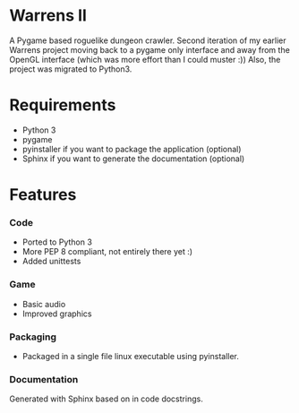 # Warrens II
A Pygame based roguelike dungeon crawler. 
Second iteration of my earlier Warrens project moving back to a pygame only interface and away from the OpenGL interface (which was more effort than I could muster :))
Also, the project was migrated to Python3.

# Requirements
- Python 3
- pygame
- pyinstaller if you want to package the application (optional)
- Sphinx if you want to generate the documentation (optional) 

# Features

### Code
- Ported to Python 3
- More PEP 8 compliant, not entirely there yet :)
- Added unittests

### Game
- Basic audio
- Improved graphics

### Packaging
- Packaged in a single file linux executable using pyinstaller.

### Documentation
Generated with Sphinx based on in code docstrings.